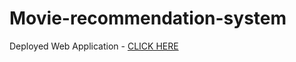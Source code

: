 # Movie-recommendation-system

Deployed Web Application - [CLICK HERE](https://movies-recommendationapp.herokuapp.com//)
